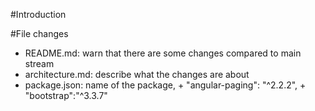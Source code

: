 #Introduction

#File changes

* README.md: warn that there are some changes compared to main stream
* architecture.md: describe what the changes are about
* package.json: name of the package, +	"angular-paging": "^2.2.2", +	"bootstrap":"^3.3.7"
